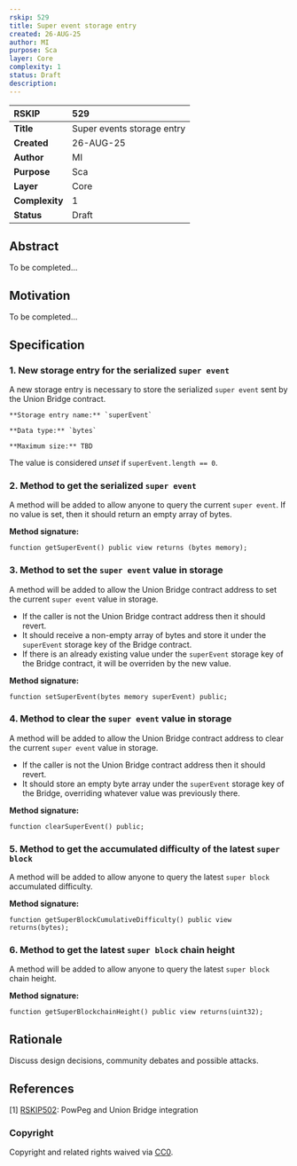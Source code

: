```yaml
---
rskip: 529
title: Super event storage entry
created: 26-AUG-25
author: MI
purpose: Sca
layer: Core
complexity: 1
status: Draft
description: 
---
```


|RSKIP          |529           |
| :------------ |:-------------|
|**Title**      |Super events storage entry |
|**Created**    |26-AUG-25 |
|**Author**     |MI |
|**Purpose**    |Sca |
|**Layer**      |Core |
|**Complexity** |1 |
|**Status**     |Draft |

## Abstract

To be completed...

## Motivation

To be completed...

## Specification

### 1. New storage entry for the serialized `super event`

A new storage entry is necessary to store the serialized `super event` sent by the Union Bridge contract.

```
**Storage entry name:** `superEvent`

**Data type:** `bytes`

**Maximum size:** TBD
```

The value is considered *unset* if `superEvent.length == 0`.

### 2. Method to get the serialized `super event`

A method will be added to allow anyone to query the current `super event`. If no value is set, then it should return an empty array of bytes.

**Method signature:**

```
function getSuperEvent() public view returns (bytes memory);
```

### 3. Method to set the `super event` value in storage

A method will be added to allow the Union Bridge contract address to set the current `super event` value in storage. 

- If the caller is not the Union Bridge contract address then it should revert.
- It should receive a non-empty array of bytes and store it under the `superEvent` storage key of the Bridge contract. 
- If there is an already existing value under the `superEvent` storage key of the Bridge contract, it will be overriden by the new value.

**Method signature:**

```
function setSuperEvent(bytes memory superEvent) public;
```

### 4. Method to clear the `super event` value in storage

A method will be added to allow the Union Bridge contract address to clear the current `super event` value in storage. 

- If the caller is not the Union Bridge contract address then it should revert.
- It should store an empty byte array under the `superEvent` storage key of the Bridge, overriding whatever value was previously there.

**Method signature:**

```
function clearSuperEvent() public;
```

### 5. Method to get the accumulated difficulty of the latest `super block`

A method will be added to allow anyone to query the latest `super block` accumulated difficulty.

**Method signature:**

```
function getSuperBlockCumulativeDifficulty() public view returns(bytes);
```

### 6. Method to get the latest `super block` chain height

A method will be added to allow anyone to query the latest `super block` chain height.

**Method signature:**

```
function getSuperBlockchainHeight() public view returns(uint32);
```

## Rationale

Discuss design decisions, community debates and possible attacks.

## References

[1] [RSKIP502](https://github.com/rsksmart/RSKIPs/blob/master/IPs/RSKIP502.md): PowPeg and Union Bridge integration  


### Copyright

Copyright and related rights waived via [CC0](https://creativecommons.org/publicdomain/zero/1.0/).
